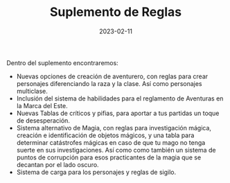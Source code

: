 ﻿---
title: Suplemento de Reglas
summary: Este Suplemento de Reglas añade opciones extra para el Reglamento de Aventuras en la Marca del Este.
authors:
  - Ignacio C. Cidrón (Teller)
date: 2023-02-11
type: post
categories:
- Comunidad
tags:
- Reglamento
minlevels: ""
maxlevels: ""
prices: gratis
session: ""
mincharacters: ""
maxcharacters: ""
eval: no oficial
cover: 'suplemento_reglas_ALMDE.jpg'
download: 'suplemento_reglas_ALMDE.pdf'
moreinfo: ''
license: "OGL"
draft: false

---

Dentro del suplemento encontraremos:

- Nuevas opciones de creación de aventurero, con reglas para crear personajes diferenciando la raza y la clase. Así como personajes multiclase.
- Inclusión del sistema de habilidades para el reglamento de Aventuras en la Marca del Este.
- Nuevas Tablas de críticos y pifias, para aportar a tus partidas un toque de desesperación.
- Sistema alternativo de Magia, con reglas para investigación mágica, creación e identificación de objetos mágicos, y una tabla para determinar catástrofes mágicas en caso de que tu mago no tenga suerte en sus investigaciones. Así como como también un sistema de puntos de corrupción para esos practicantes de la magia que se decantan por el lado oscuro.
- Sistema de carga para los personajes y reglas de sigilo.
